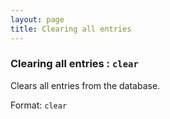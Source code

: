 ```yaml
---
layout: page
title: Clearing all entries
---
```


### Clearing all entries : `clear`

Clears all entries from the database.

Format: `clear`